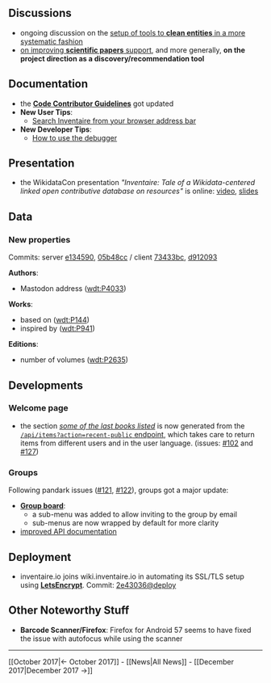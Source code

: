 <!-- LANG:EN, title="November 2017"-->

## Discussions
* ongoing discussion on the [setup of tools to **clean entities** in a more systematic fashion](https://github.com/inventaire/inventaire/issues/129)
* [on improving **scientific papers** support](https://twitter.com/andrawaag/status/936027866101420032), and more generally, **on the project direction as a discovery/recommendation tool**

## Documentation
- the [**Code Contributor Guidelines**](https://github.com/inventaire/inventaire/wiki/Code-Contributor-Guidelines) got updated
- **New User Tips**:
  - [Search Inventaire from your browser address bar](https://wiki.inventaire.io/wiki/Search-Inventaire-from-your-browser-address-bar)
- **New Developer Tips**:
  - [How to use the debugger](https://github.com/inventaire/inventaire/wiki/Use-the-debugger#server-side)

## Presentation
- the WikidataCon presentation *"Inventaire: Tale of a Wikidata-centered linked open contributive database on resources"* is online: [video](https://www.youtube.com/watch?v=nlxWy8ombEM&t=5m50s), [slides](https://hackmd.io/p/SJGdXy-RZ)

## Data
### New properties
Commits: server [e134590](http://github.com/inventaire/inventaire/commit/e134590), [05b48cc](http://github.com/inventaire/inventaire/commit/05b48cc) / client [73433bc](http://github.com/inventaire/inventaire-client/commit/73433bc), [d912093](http://github.com/inventaire/inventaire-client/commit/d912093)

**Authors**:
- Mastodon address ([wdt:P4033](https://www.wikidata.org/wiki/Property:P4033))

**Works**:
- based on ([wdt:P144](https://www.wikidata.org/wiki/Property:P144))
- inspired by ([wdt:P941](https://www.wikidata.org/wiki/Property:P941))

**Editions**:
- number of volumes ([wdt:P2635](https://www.wikidata.org/wiki/Property:P2635))

## Developments
### Welcome page
- the section [*some of the last books listed*](http://inventaire.io/welcome) is now generated from the [`/api/items?action=recent-public` endpoint](https://github.com/inventaire/inventaire/blob/bbc70f2/server/controllers/items/recent_public.coffee), which takes care to return items from different users and in the user language. (issues: [#102](https://github.com/inventaire/inventaire/issues/102) and [#127](https://github.com/inventaire/inventaire/issues/127))

### Groups
Following pandark issues ([#121](https://github.com/inventaire/inventaire/issues/121), [#122](https://github.com/inventaire/inventaire/issues/122)), groups got a major update:
- [**Group board**](https://inventaire.io/network/groups/settings): 
  - a sub-menu was added to allow inviting to the group by email
  - sub-menus are now wrapped by default for more clarity
- [improved API documentation](https://api.inventaire.io/#/Groups)

## Deployment
 * inventaire.io joins wiki.inventaire.io in automating its SSL/TLS setup using [**LetsEncrypt**](https://letsencrypt.org). Commit: [2e43036@deploy](https://github.com/inventaire/inventaire-deploy/commit/2e43036)

## Other Noteworthy Stuff
*  **Barcode Scanner/Firefox**: Firefox for Android 57 seems to have fixed the issue with autofocus while using the scanner
 
<hr>

[[October 2017|← October 2017]] - [[News|All News]] - [[December 2017|December 2017 →]]